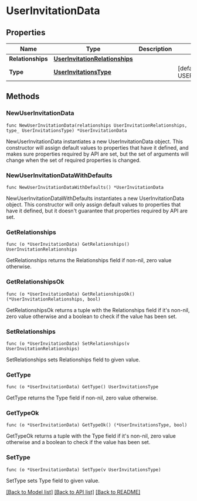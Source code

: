 # UserInvitationData

## Properties

Name | Type | Description | Notes
---- | ---- | ----------- | ------
**Relationships** | [**UserInvitationRelationships**](UserInvitationRelationships.md) |  | 
**Type** | [**UserInvitationsType**](UserInvitationsType.md) |  | [default to USERINVITATIONSTYPE_USER_INVITATIONS]

## Methods

### NewUserInvitationData

`func NewUserInvitationData(relationships UserInvitationRelationships, type_ UserInvitationsType) *UserInvitationData`

NewUserInvitationData instantiates a new UserInvitationData object.
This constructor will assign default values to properties that have it defined,
and makes sure properties required by API are set, but the set of arguments
will change when the set of required properties is changed.

### NewUserInvitationDataWithDefaults

`func NewUserInvitationDataWithDefaults() *UserInvitationData`

NewUserInvitationDataWithDefaults instantiates a new UserInvitationData object.
This constructor will only assign default values to properties that have it defined,
but it doesn't guarantee that properties required by API are set.

### GetRelationships

`func (o *UserInvitationData) GetRelationships() UserInvitationRelationships`

GetRelationships returns the Relationships field if non-nil, zero value otherwise.

### GetRelationshipsOk

`func (o *UserInvitationData) GetRelationshipsOk() (*UserInvitationRelationships, bool)`

GetRelationshipsOk returns a tuple with the Relationships field if it's non-nil, zero value otherwise
and a boolean to check if the value has been set.

### SetRelationships

`func (o *UserInvitationData) SetRelationships(v UserInvitationRelationships)`

SetRelationships sets Relationships field to given value.


### GetType

`func (o *UserInvitationData) GetType() UserInvitationsType`

GetType returns the Type field if non-nil, zero value otherwise.

### GetTypeOk

`func (o *UserInvitationData) GetTypeOk() (*UserInvitationsType, bool)`

GetTypeOk returns a tuple with the Type field if it's non-nil, zero value otherwise
and a boolean to check if the value has been set.

### SetType

`func (o *UserInvitationData) SetType(v UserInvitationsType)`

SetType sets Type field to given value.



[[Back to Model list]](../README.md#documentation-for-models) [[Back to API list]](../README.md#documentation-for-api-endpoints) [[Back to README]](../README.md)


